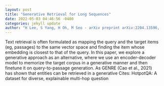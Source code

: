 ```yaml
--- 
layout: post 
title: "Generative Retrieval for Long Sequences" 
date: 2022-05-03 04:46:56 -0400 
categories: jekyll update 
author: "H Lee, S Yang, H Oh, M Seo - arXiv preprint arXiv:2204.13596, 2022" 
--- 
```

Text retrieval is often formulated as mapping the query and the target items (eg, passages) to the same vector space and finding the item whose embedding is closest to that of the query. In this paper, we explore a generative approach as an alternative, where we use an encoder-decoder model to memorize the target corpus in a generative manner and then finetune it on query-to-passage generation. As GENRE (Cao et al., 2021) has shown that entities can be retrieved in a generative Cites: HotpotQA: A dataset for diverse, explainable multi-hop question